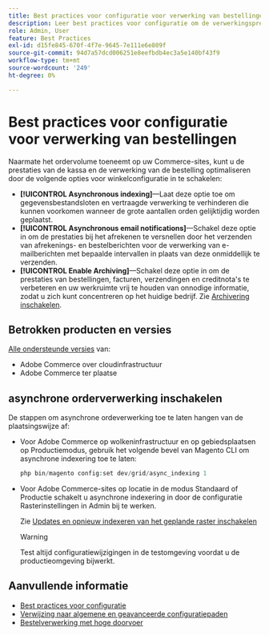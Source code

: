 ```yaml
---
title: Best practices voor configuratie voor verwerking van bestellingen
description: Leer best practices voor configuratie om de verwerkingsprestaties voor kassa's en bestellingen te verbeteren.
role: Admin, User
feature: Best Practices
exl-id: d15fe845-670f-4f7e-9645-7e111e6e809f
source-git-commit: 94d7a57dcd006251e8eefbdb4ec3a5e140bf43f9
workflow-type: tm+mt
source-wordcount: '249'
ht-degree: 0%

---
```


# Best practices voor configuratie voor verwerking van bestellingen

Naarmate het ordervolume toeneemt op uw Commerce-sites, kunt u de prestaties van de kassa en de verwerking van de bestelling optimaliseren door de volgende opties voor winkelconfiguratie in te schakelen:

- **[!UICONTROL Asynchronous indexing]**—Laat deze optie toe om gegevensbestandsloten en vertraagde verwerking te verhinderen die kunnen voorkomen wanneer de grote aantallen orden gelijktijdig worden geplaatst.
- **[!UICONTROL Asynchronous email notifications]**—Schakel deze optie in om de prestaties bij het afrekenen te versnellen door het verzenden van afrekenings- en bestelberichten voor de verwerking van e-mailberichten met bepaalde intervallen in plaats van deze onmiddellijk te verzenden.
- **[!UICONTROL Enable Archiving]**—Schakel deze optie in om de prestaties van bestellingen, facturen, verzendingen en creditnota&#39;s te verbeteren en uw werkruimte vrij te houden van onnodige informatie, zodat u zich kunt concentreren op het huidige bedrijf. Zie [Archivering inschakelen](https://docs.magento.com/user-guide/sales/order-archive.html#to-enable-archiving).

## Betrokken producten en versies

[Alle ondersteunde versies](../../../release/versions.md) van:

- Adobe Commerce over cloudinfrastructuur
- Adobe Commerce ter plaatse

## asynchrone orderverwerking inschakelen

De stappen om asynchrone ordeverwerking toe te laten hangen van de plaatsingswijze af:

- Voor Adobe Commerce op wolkeninfrastructuur en op gebiedsplaatsen op Productiemodus, gebruik het volgende bevel van Magento CLI om asynchrone indexering toe te laten:

  ```php
  php bin/magento config:set dev/grid/async_indexing 1
  ```

- Voor Adobe Commerce-sites op locatie in de modus Standaard of Productie schakelt u asynchrone indexering in door de configuratie Rasterinstellingen in Admin bij te werken.

  Zie [Updates en opnieuw indexeren van het geplande raster inschakelen](https://experienceleague.adobe.com/docs/commerce-admin/stores-sales/order-management/orders/order-scheduled-operations.html#enable-scheduled-grid-updates-and-reindexing)

  >[!WARNING]
  >
  >Test altijd configuratiewijzigingen in de testomgeving voordat u de productieomgeving bijwerkt.

## Aanvullende informatie

- [Best practices voor configuratie](../../../performance/configuration.md)
- [Verwijzing naar algemene en geavanceerde configuratiepaden](../../../configuration/reference/config-reference-general.md)
- [Bestelverwerking met hoge doorvoer](../../../performance/high-throughput-order-processing.md)
